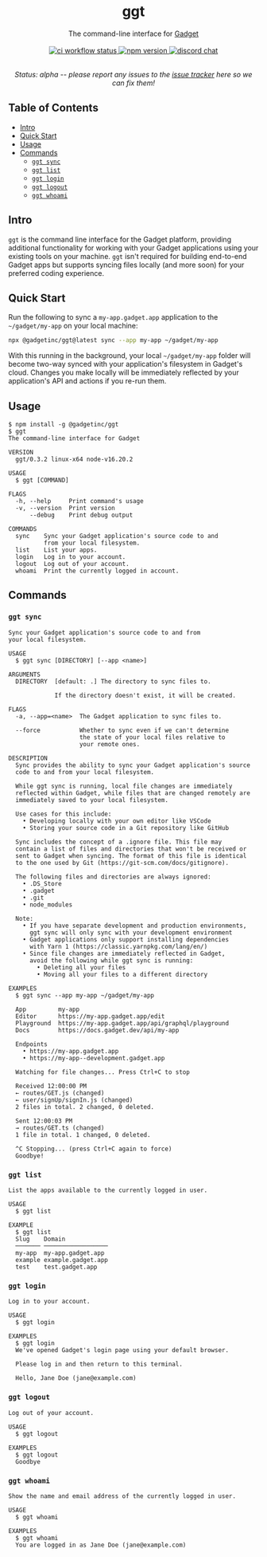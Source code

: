 <div align="center">
  <h1>ggt</h1>
  The command-line interface for <a href="https://gadget.dev">Gadget</a>

<br>
<br>

<a href="https://github.com/gadget-inc/ggt/actions/workflows/ci.yml?query=branch%3Amain">
  <img alt="ci workflow status" src="https://img.shields.io/github/actions/workflow/status/gadget-inc/ggt/ci.yml?branch=main&label=ci">
</a>
<a href="https://www.npmjs.com/package/@gadgetinc/ggt">
  <img alt="npm version" src="https://img.shields.io/npm/v/@gadgetinc/ggt">
</a>
<a href="https://discord.gg/nAfNKMdwKh">
  <img alt="discord chat" src="https://img.shields.io/discord/836317518595096598">
</a>

<br>
<br>

<i>Status: alpha -- please report any issues to the [issue tracker](https://github.com/gadget-inc/ggt/issues?q=is%3Aissue+is%3Aopen) here so we can fix them!</i>

</div>

## Table of Contents

- [Intro](#intro)
- [Quick Start](#quick-start)
- [Usage](#usage)
- [Commands](#commands)
  - [`ggt sync`](#ggt-sync)
  - [`ggt list`](#ggt-list)
  - [`ggt login`](#ggt-login)
  - [`ggt logout`](#ggt-logout)
  - [`ggt whoami`](#ggt-whoami)

## Intro

`ggt` is the command line interface for the Gadget platform, providing additional functionality for working with your Gadget applications using your existing tools on your machine. `ggt` isn't required for building end-to-end Gadget apps but supports syncing files locally (and more soon) for your preferred coding experience.

## Quick Start

Run the following to sync a `my-app.gadget.app` application to the `~/gadget/my-app` on your local machine:

```sh
npx @gadgetinc/ggt@latest sync --app my-app ~/gadget/my-app
```

With this running in the background, your local `~/gadget/my-app` folder will become two-way synced with your application's filesystem in Gadget's cloud. Changes you make locally will be immediately reflected by your application's API and actions if you re-run them.

## Usage

```sh-session
$ npm install -g @gadgetinc/ggt
$ ggt
The command-line interface for Gadget

VERSION
  ggt/0.3.2 linux-x64 node-v16.20.2

USAGE
  $ ggt [COMMAND]

FLAGS
  -h, --help     Print command's usage
  -v, --version  Print version
      --debug    Print debug output

COMMANDS
  sync    Sync your Gadget application's source code to and
          from your local filesystem.
  list    List your apps.
  login   Log in to your account.
  logout  Log out of your account.
  whoami  Print the currently logged in account.
```

## Commands

### `ggt sync`

```
Sync your Gadget application's source code to and from
your local filesystem.

USAGE
  $ ggt sync [DIRECTORY] [--app <name>]

ARGUMENTS
  DIRECTORY  [default: .] The directory to sync files to.

             If the directory doesn't exist, it will be created.

FLAGS
  -a, --app=<name>  The Gadget application to sync files to.

  --force           Whether to sync even if we can't determine
                    the state of your local files relative to
                    your remote ones.

DESCRIPTION
  Sync provides the ability to sync your Gadget application's source
  code to and from your local filesystem.

  While ggt sync is running, local file changes are immediately
  reflected within Gadget, while files that are changed remotely are
  immediately saved to your local filesystem.

  Use cases for this include:
    • Developing locally with your own editor like VSCode
    • Storing your source code in a Git repository like GitHub

  Sync includes the concept of a .ignore file. This file may
  contain a list of files and directories that won't be received or
  sent to Gadget when syncing. The format of this file is identical
  to the one used by Git (https://git-scm.com/docs/gitignore).

  The following files and directories are always ignored:
    • .DS_Store
    • .gadget
    • .git
    • node_modules

  Note:
    • If you have separate development and production environments,
      ggt sync will only sync with your development environment
    • Gadget applications only support installing dependencies
      with Yarn 1 (https://classic.yarnpkg.com/lang/en/)
    • Since file changes are immediately reflected in Gadget,
      avoid the following while ggt sync is running:
        • Deleting all your files
        • Moving all your files to a different directory

EXAMPLES
  $ ggt sync --app my-app ~/gadget/my-app

  App         my-app
  Editor      https://my-app.gadget.app/edit
  Playground  https://my-app.gadget.app/api/graphql/playground
  Docs        https://docs.gadget.dev/api/my-app

  Endpoints
    • https://my-app.gadget.app
    • https://my-app--development.gadget.app

  Watching for file changes... Press Ctrl+C to stop

  Received 12:00:00 PM
  ← routes/GET.js (changed)
  ← user/signUp/signIn.js (changed)
  2 files in total. 2 changed, 0 deleted.

  Sent 12:00:03 PM
  → routes/GET.ts (changed)
  1 file in total. 1 changed, 0 deleted.

  ^C Stopping... (press Ctrl+C again to force)
  Goodbye!
```

### `ggt list`

```
List the apps available to the currently logged in user.

USAGE
  $ ggt list

EXAMPLE
  $ ggt list
  Slug    Domain
  ─────── ──────────────────
  my-app  my-app.gadget.app
  example example.gadget.app
  test    test.gadget.app
```

### `ggt login`

```
Log in to your account.

USAGE
  $ ggt login

EXAMPLES
  $ ggt login
  We've opened Gadget's login page using your default browser.

  Please log in and then return to this terminal.

  Hello, Jane Doe (jane@example.com)
```

### `ggt logout`

```
Log out of your account.

USAGE
  $ ggt logout

EXAMPLES
  $ ggt logout
  Goodbye
```

### `ggt whoami`

```
Show the name and email address of the currently logged in user.

USAGE
  $ ggt whoami

EXAMPLES
  $ ggt whoami
  You are logged in as Jane Doe (jane@example.com)
```
